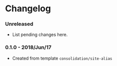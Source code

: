 # Changelog

### Unreleased

* List pending changes here.

### 0.1.0 - 2018/Jun/17

* Created from template `consolidation/site-alias`
